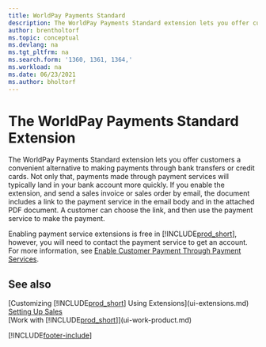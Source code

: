 ```yaml
---
title: WorldPay Payments Standard
description: The WorldPay Payments Standard extension lets you offer customers a convenient alternative to making payments through bank transfers or credit cards.
author: brentholtorf
ms.topic: conceptual
ms.devlang: na
ms.tgt_pltfrm: na
ms.search.form: '1360, 1361, 1364,'
ms.workload: na
ms.date: 06/23/2021
ms.author: bholtorf
---
```

# <a name="the-worldpay-payments-standard-extension"></a><a name="the-worldpay-payments-standard-extension"></a>The WorldPay Payments Standard Extension

The WorldPay Payments Standard extension lets you offer customers a convenient alternative to making payments through bank transfers or credit cards. Not only that, payments made through payment services will typically land in your bank account more quickly.
If you enable the extension, and send a sales invoice or sales order by email, the document includes a link to the payment service in the email body and in the attached PDF document. A customer can choose the link, and then use the payment service to make the payment.

Enabling payment service extensions is free in [!INCLUDE[prod_short](includes/prod_short.md)], however, you will need to contact the payment service to get an account. For more information, see [Enable Customer Payment Through Payment Services](sales-how-enable-payment-service-extensions.md).

## <a name="see-also"></a><a name="see-also"></a>See also

[Customizing [!INCLUDE[prod_short](includes/prod_short.md)] Using Extensions](ui-extensions.md)  
[Setting Up Sales](sales-setup-sales.md)  
[Work with [!INCLUDE[prod_short](includes/prod_short.md)]](ui-work-product.md)  

[!INCLUDE[footer-include](includes/footer-banner.md)]
